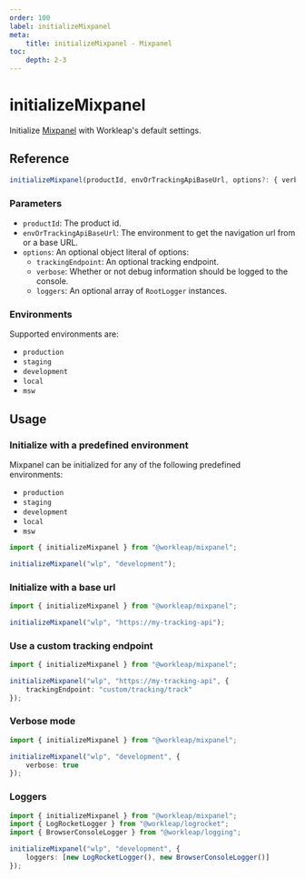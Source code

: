 ```yaml
---
order: 100
label: initializeMixpanel
meta:
    title: initializeMixpanel - Mixpanel
toc:
    depth: 2-3
---
```


# initializeMixpanel

Initialize [Mixpanel](https://mixpanel.com) with Workleap's default settings.

## Reference

```ts
initializeMixpanel(productId, envOrTrackingApiBaseUrl, options?: { verbose });
```

### Parameters

- `productId`: The product id.
- `envOrTrackingApiBaseUrl`: The environment to get the navigation url from or a base URL.
- `options`: An optional object literal of options:
    - `trackingEndpoint`: An optional tracking endpoint.
    - `verbose`: Whether or not debug information should be logged to the console.
    - `loggers`: An optional array of `RootLogger` instances.

### Environments

Supported environments are:

- `production`
- `staging`
- `development`
- `local`
- `msw`

## Usage

### Initialize with a predefined environment

Mixpanel can be initialized for any of the following predefined environments:

- `production`
- `staging`
- `development`
- `local`
- `msw`

```ts !#3
import { initializeMixpanel } from "@workleap/mixpanel";

initializeMixpanel("wlp", "development");
```

### Initialize with a base url

```ts !#3
import { initializeMixpanel } from "@workleap/mixpanel";

initializeMixpanel("wlp", "https://my-tracking-api");
```

### Use a custom tracking endpoint

```ts !#4
import { initializeMixpanel } from "@workleap/mixpanel";

initializeMixpanel("wlp", "https://my-tracking-api", {
    trackingEndpoint: "custom/tracking/track"
});
```

### Verbose mode

```ts !#4
import { initializeMixpanel } from "@workleap/mixpanel";

initializeMixpanel("wlp", "development", {
    verbose: true
});
```

### Loggers

```ts !#6
import { initializeMixpanel } from "@workleap/mixpanel";
import { LogRocketLogger } from "@workleap/logrocket";
import { BrowserConsoleLogger } from "@workleap/logging";

initializeMixpanel("wlp", "development", {
    loggers: [new LogRocketLogger(), new BrowserConsoleLogger()]
});
```





